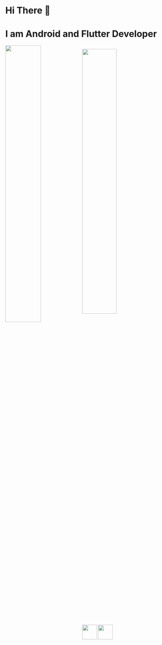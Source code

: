 #  Hi There 👋
# I am Android and Flutter Developer


<img align="left" width="47%" src="https://github-readme-stats.vercel.app/api?username=jalaldinF&show_icons=true&theme=chartreuse-dark" />

## <img align="left" width="46%" src="https://github-readme-stats.vercel.app/api/top-langs/?username=jalaldinF&layout=compact" />

  
    
## <img align="left" width="46" src="https://cdn.jsdelivr.net/gh/devicons/devicon/icons/flutter/flutter-original.svg" />
## <img align="left" width="46" width="10%" src="https://cdn.jsdelivr.net/gh/devicons/devicon/icons/android/android-original.svg" />
          

